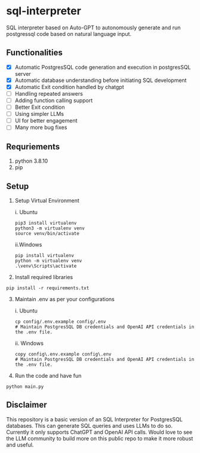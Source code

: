 # sql-interpreter

SQL interpreter based on Auto-GPT to autonomously generate and run postgressql code based on natural language input.

## Functionalities
- [x] Automatic PostgresSQL code generation and execution in postgresSQL server
- [x] Automatic database understanding before initiating SQL development
- [x] Automatic Exit condition handled by chatgpt
- [ ] Handling repeated answers
- [ ] Adding function calling support
- [ ] Better Exit condition
- [ ] Using simpler LLMs
- [ ] UI for better engagement
- [ ] Many more bug fixes

## Requriements

1. python 3.8.10
2. pip

## Setup

1. Setup Virtual Environment
   
   i. Ubuntu
    ```console
    pip3 install virtualenv
    python3 -m virtualenv venv
    source venv/bin/activate
    ```
   ii.Windows
    ```console
    pip install virtualenv
    python -m virtualenv venv
    .\venv\Scripts\activate
    ```
3. Install required libraries
```console
pip install -r requirements.txt
```
3. Maintain .env as per your configurations
   
    i. Ubuntu
    ```console
    cp config/.env.example config/.env
    # Maintain PostgresSQL DB credentials and OpenAI API credentials in the .env file.    
    ```
    ii. Windows
    ```console
    copy config\.env.example config\.env
    # Maintain PostgresSQL DB credentials and OpenAI API credentials in the .env file.
    ```

4. Run the code and have fun
```console
python main.py
```

## Disclaimer

This repository is a basic version of an SQL Interpreter for PostgresSQL databases. This can generate SQL queries and uses LLMs to do so. Currently it only supports ChatGPT and OpenAI API calls. Would love to see the LLM community to build more on this public repo to make it more robust and useful.